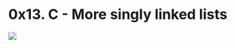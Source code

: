 # 0x13. C - More singly linked lists
![](https://i.pinimg.com/originals/33/5f/6d/335f6d0c74c29626008bae58feb98808.gif)
